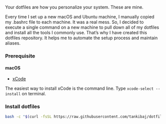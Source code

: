 Your dotfiles are how you personalize your system. These are mine.

Every time I set up a new macOS and Ubuntu machine, I manually copied my .bashrc file to each machine. It was a real mess. So, I decided to execute a single command on a new machine to pull down all of my dotfiles and install all the tools I commonly use. That’s why I have created this dotfiles repository. It helps me to automate the setup process and maintain aliases.


### Prerequisite

#### macOS

- [xCode](https://developer.apple.com/downloads/index.action?=xcode)

The easiest way to install xCode is the command line. Type `xcode-select --install` on terminal.


### Install dotfiles

```bash
bash -c "$(curl -fsSL https://raw.githubusercontent.com/tankibaj/dotfiles/main/install)"
```

